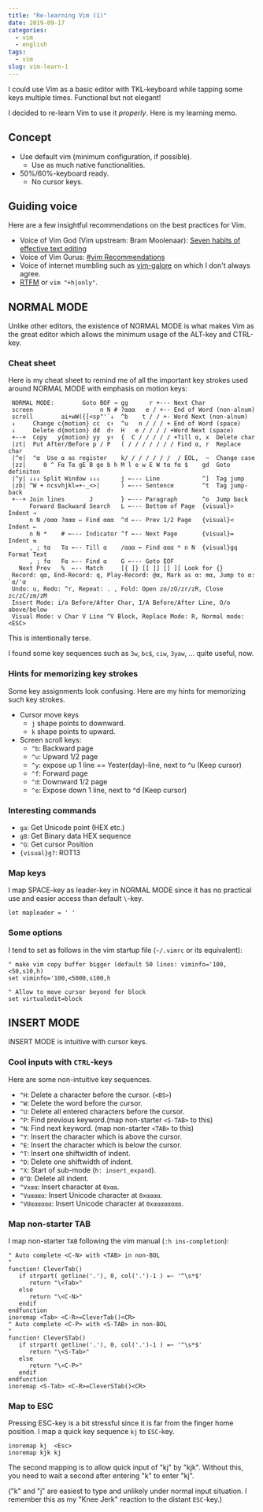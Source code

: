 ```yaml
---
title: "Re-learning Vim (1)"
date: 2019-09-17
categories:
  - vim
  - english
tags:
  - vim
slug: vim-learn-1
---
```


I could use Vim as a basic editor with TKL-keyboard while tapping some keys
multiple times.  Functional but not elegant!

I decided to re-learn Vim to use it *properly*.  Here is my learning memo.

## Concept

* Use default vim (minimum configuration, if possible).
  * Use as much native functionalities.
* 50%/60%-keyboard ready.
  * No cursor keys.

## Guiding voice

Here are a few insightful recommendations on the best practices for Vim.

* Voice of Vim God (Vim upstream: Bram Moolenaar): [Seven habits of effective text editing](https://www.moolenaar.net/habits.html)
* Voice of Vim Gurus: [#vim Recommendations](https://www.vi-improved.org/recommendations/)
* Voice of internet mumbling such as
  [vim-galore](https://github.com/mhinz/vim-galore) on which I don't always
  agree.
* [RTFM](https://vimhelp.org/) or `vim "+h|only"`.

## NORMAL MODE

Unlike other editors, the existence of NORMAL MODE is what makes Vim as the
great editor which allows the minimum usage of the ALT-key and CTRL-key.

### Cheat sheet

Here is my cheat sheet to remind me of all the important key strokes used
around NORMAL MODE with emphasis on motion keys:

```
 NORMAL MODE:        Goto BOF → gg      r +--- Next Char
 screen                   n N # ?ααα   e / +-- End of Word (non-alnum)
 scroll        ai+wW({[<sp"'`↓  ^b    t / / +- Word Next (non-alnum)
 ↓     Change c{motion} cc  c↑  ^u   n / / / + End of Word (space)
 ↓     Delete d{motion} dd  d↑  H   e / / / / +Word Next (space)
 +--+  Copy   y{motion} yy  y↑  {  C / / / / / +Till α, x  Delete char
 |zt|  Put After/Before p / P   ( / / / / / / / Find α, r  Replace char
 |^e|  "α  Use α as register    k/ / / / / / /  / EOL,  ~  Change case
 |zz|     0 ^ Fα Tα gE B ge b h M l e w E W tα fα $    gd  Goto definiton
 |^y| ↓↓↓ Split Window ↓↓↓      j ←--- Line            ^]  Tag jump
 |zb| ^W + ncsvhjkl=+-_<>|      ) ←--- Sentence        ^t  Tag jump-back
 +--+ Join lines       J        } ←--- Paragraph       ^o  Jump back
      Forward Backward Search   L ←--- Bottom of Page  {visual}>  Indent →
      n N /ααα ?ααα ← Find ααα  ^d ←-- Prev 1/2 Page   {visual}<  Indent ←
      n N *    # ←--- Indicator ^f ←-- Next Page       {visual}=  Indent ⇆
      , ; tα   Tα ←-- Till α    /ααα ← Find ααα * n N  {visual}gq Format Text
      , ; fα   Fα ←-- Find α    G ←--- Goto EOF
   Next Prev   %  ←-- Match     [{ ]} [[ ]] [] ][ Look for {}
 Record: qα, End-Record: q, Play-Record: @α, Mark as α: mα, Jump to α: `α/'α
 Undo: u, Redo: ^r, Repeat: . , Fold: Open zo/zO/zr/zR, Close zc/zC/zm/zM
 Insert Mode: i/a Before/After Char, I/A Before/After Line, O/o above/below
 Visual Mode: v Char V Line ^V Block, Replace Mode: R, Normal mode: <ESC>
```

This is intentionally terse.

I found some key sequences such as `3w`, `bc$`, `ciw`, `3yaw`, … quite useful,
now.


### Hints for memorizing key strokes

Some key assignments look confusing.  Here are my hints for memorizing such
key strokes.

* Cursor move keys
  * `j` shape points to downward.
  * `k` shape points to upward.
* Screen scroll keys:
  * `^b`: Backward page
  * `^u`: Upward 1/2 page
  * `^y`: expose up 1 line == Yester(day)-line, next to ^u (Keep cursor)
  * `^f`: Forward  page
  * `^d`: Downward 1/2 page
  * `^e`: Expose down 1 line, next to ^d (Keep cursor)

### Interesting commands

* `ga`: Get Unicode point (HEX etc.)
* `g8`: Get Binary data HEX sequence
* `^G`: Get cursor Position
* `{visual}g?`: ROT13

### Map keys

I map SPACE-key as leader-key in NORMAL MODE since it has no practical use and
easier access than default `\`-key.

```
let mapleader = ' '
```

### Some options

I tend to set as follows in the vim startup file (`~/.vimrc` or its equivalent):

```
" make vim copy buffer bigger (default 50 lines: viminfo='100,<50,s10,h)
set viminfo='100,<5000,s100,h

" Allow to move cursor beyond for block
set virtualedit=block

```

## INSERT MODE

INSERT MODE is intuitive with cursor keys.

### Cool inputs with `CTRL`-keys

Here are some non-intuitive key sequences.

* `^H`: Delete a character before the cursor. (`<BS>`)
* `^W`: Delete the word before the cursor.
* `^U`: Delete all entered characters before the cursor.
* `^P`: Find previous keyword.(map non-starter `<S-TAB>` to this)
* `^N`: Find next keyword.    (map non-starter `<TAB>` to this)
* `^Y`: Insert the character which is above the cursor.
* `^E`: Insert the character which is below the cursor.
* `^T`: Insert one shiftwidth of indent.
* `^D`: Delete one shiftwidth of indent.
* `^X`: Start of sub-mode (`h: insert_expand`).
* `0^D`: Delete all indent.
* `^Vxαα`: Insert character at `0xαα`.
* `^Vuαααα`: Insert Unicode character at `0xαααα`.
* `^VUαααααα`: Insert Unicode character at `0xαααααααα`.


### Map non-starter TAB

I map non-starter `TAB` following the vim manual (`:h ins-completion`):

```
" Auto complete <C-N> with <TAB> in non-BOL
"
function! CleverTab()
   if strpart( getline('.'), 0, col('.')-1 ) =~ '^\s*$'
      return "\<Tab>"
   else
      return "\<C-N>"
   endif
endfunction
inoremap <Tab> <C-R>=CleverTab()<CR>
" Auto complete <C-P> with <S-TAB> in non-BOL
"
function! CleverSTab()
   if strpart( getline('.'), 0, col('.')-1 ) =~ '^\s*$'
      return "\<S-Tab>"
   else
      return "\<C-P>"
   endif
endfunction
inoremap <S-Tab> <C-R>=CleverSTab()<CR>
```
### Map to ESC

Pressing ESC-key is a bit stressful since it is far from the finger home
position.  I map a quick key sequence `kj` to `ESC`-key.

```
inoremap kj  <Esc>
inoremap kjk kj
```

The second mapping is to allow quick input of "kj" by "kjk".  Without this, you
need to wait a second after entering "k" to enter "kj".

("k" and "j" are easiest to type and unlikely under normal input situation.  I
remember this as my "Knee Jerk" reaction to the distant `ESC`-key.)

<!-- vim: set sw=2 sts=2 ai si et tw=79 ft=markdown: -->

